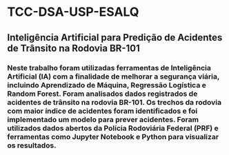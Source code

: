 # TCC-DSA-USP-ESALQ
## Inteligência Artificial para Predição de Acidentes de Trânsito na Rodovia BR-101

### Neste trabalho foram utilizadas ferramentas de Inteligência Artificial (IA) com a finalidade de melhorar a segurança viária, incluindo Aprendizado de Máquina, Regressão Logística e Random Forest. Foram analisados dados registrados de acidentes de trânsito na rodovia BR-101. Os trechos da rodovia com maior índice de acidentes foram identificados e foi implementado um modelo para prever acidentes. Foram utilizados dados abertos da Polícia Rodoviária Federal (PRF) e ferramentas como Jupyter Notebook e Python para visualizar os resultados.
